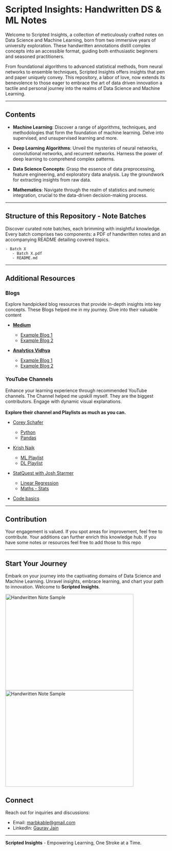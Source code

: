 # Scripted Insights: Handwritten DS & ML Notes
Welcome to Scripted Insights, a collection of meticulously crafted notes on Data Science and Machine Learning, born from two immersive years of university exploration. These handwritten annotations distill complex concepts into an accessible format, guiding both enthusiastic beginners and seasoned practitioners.

From foundational algorithms to advanced statistical methods, from neural networks to ensemble techniques, Scripted Insights offers insights that pen and paper uniquely convey. This repository, a labor of love, now extends its benevolence to those eager to embrace the art of data driven innovation a tactile and personal journey into the realms of Data Science and Machine Learning.
<hr> 

## Contents

- **Machine Learning**: Discover a range of algorithms, techniques, and methodologies that form the foundation of machine learning. Delve into supervised, and unsupervised learning and more.

- **Deep Learning Algorithms**: Unveil the mysteries of neural networks, convolutional networks, and recurrent networks. Harness the power of deep learning to comprehend complex patterns.

- **Data Science Concepts**: Grasp the essence of data preprocessing, feature engineering, and exploratory data analysis. Lay the groundwork for extracting insights from raw data.

- **Mathematics**: Navigate through the realm of statistics and numeric integration, crucial to the data-driven decision-making process.
<hr>

## Structure of this Repository -  Note Batches

Discover curated note batches, each brimming with insightful knowledge. Every batch comprises two components: a PDF of handwritten notes and an accompanying README detailing covered topics. 

    - Batch X
       - Batch X.pdf
       - README.md

<hr>

## Additional Resources

### Blogs

Explore handpicked blog resources that provide in-depth insights into key concepts. These Blogs helped me in my journey.  Dive into their valuable content

- [**Medium**](https://medium.com)
  - [Example Blog 1](https://medium.com/ai-in-plain-english/quantum-deep-learning-the-next-frontier-in-machine-learning-72f7bb4fd93a)
  - [Example Blog 2](https://medium.com/mlearning-ai/transfer-learning-and-convolutional-neural-networks-cnn-e68db4c48cca)

- [**Analytics Vidhya**](https://www.analyticsvidhya.com/)
  - [Example Blog 1](https://www.analyticsvidhya.com/blog/2021/07/an-introduction-to-linear-regression/)
  - [Example Blog 2](https://www.analyticsvidhya.com/blog/2017/06/a-comprehensive-guide-for-linear-ridge-and-lasso-regression/)

### YouTube Channels

Enhance your learning experience through recommended YouTube channels. The Channel helped me upskill myself. They are the biggest contributors. Engage with dynamic visual explanations. <br><br> **Explore their channel and Playlists as much as you can.** 

- [Corey Schafer](https://www.youtube.com/@coreyms)
   - [Python](https://www.youtube.com/playlist?list=PL-osiE80TeTt2d9bfVyTiXJA-UTHn6WwU)
   - [Pandas](https://www.youtube.com/playlist?list=PL-osiE80TeTsWmV9i9c58mdDCSskIFdDS)

- [Krish Naik](https://www.youtube.com/@krishnaik06)
   - [ML Playlist](https://www.youtube.com/playlist?list=PLZoTAELRMXVPBTrWtJkn3wWQxZkmTXGwe)
   - [DL Playlist](https://www.youtube.com/playlist?list=PLZoTAELRMXVPGU70ZGsckrMdr0FteeRUi)

- [StatQuest with Josh Starmer](https://www.youtube.com/@statquest)
   - [Linear Regression](https://www.youtube.com/playlist?list=PLblh5JKOoLUIzaEkCLIUxQFjPIlapw8nU)
   - [Maths - Stats](https://www.youtube.com/playlist?list=PLblh5JKOoLUJUNlfvCNhJMNjNNpt5ljcR)
     
- [Code basics](https://www.youtube.com/@codebasics)
  
<hr>

## Contribution

Your engagement is valued. If you spot areas for improvement, feel free to contribute. Your additions can further enrich this knowledge hub. If you have some notes or resources feel free to add those to this repo
<hr>

## Start Your Journey

Embark on your journey into the captivating domains of Data Science and Machine Learning. Unravel insights, embrace learning, and chart your path to innovation. Welcome to **Scripted Insights**.

<img src="https://github.com/Gaurav-Van/Scripted_Insights-Handwritten_DS_ML_Notes/assets/50765800/119d992e-53f7-4791-9c10-2b923e16e2b2" alt="Handwritten Note Sample" width="400" height="300"> <img src="https://github.com/Gaurav-Van/Scripted_Insights-Handwritten_DS_ML_Notes/assets/50765800/0cf0074a-f860-42da-814e-4a7f2b0a76e3" alt="Handwritten Note Sample" width="400" height="300">

## Connect

Reach out for inquiries and discussions:
- Email: marbkable@gmail.com
- LinkedIn: [Gaurav Jain](https://www.linkedin.com/in/gauravvan/)

---

**Scripted Insights** - Empowering Learning, One Stroke at a Time.

